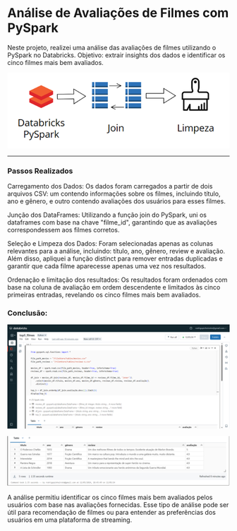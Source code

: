 # Análise de Avaliações de Filmes com PySpark

Neste projeto, realizei uma análise das avaliações de filmes utilizando o PySpark no Databricks. Objetivo: extrair insights dos dados e identificar os cinco filmes mais bem avaliados.

![diagrama](./imagens/diagrama.png)
_________________________________________________________________________

### Passos Realizados

Carregamento dos Dados: Os dados foram carregados a partir de dois arquivos CSV: um contendo informações sobre os filmes, incluindo título, ano e gênero, e outro contendo avaliações dos usuários para esses filmes.



Junção dos DataFrames: Utilizando a função join do PySpark, uni os dataframes com base na chave "filme_id", garantindo que as avaliações correspondessem aos filmes corretos.

Seleção e Limpeza dos Dados: Foram selecionadas apenas as colunas relevantes para a análise, incluindo: título, ano, gênero, review e avaliação. Além disso, apliquei a função distinct para remover entradas duplicadas e garantir que cada filme aparecesse apenas uma vez nos resultados.

Ordenação e limitação dos resultados: Os resultados foram ordenados com base na coluna de avaliação em ordem descendente e limitados às cinco primeiras entradas, revelando os cinco filmes mais bem avaliados.

### Conclusão:
![conclusao](./imagens/databricks.png)

![tabela](./imagens/tabelatop5.png)


A análise permitiu identificar os cinco filmes mais bem avaliados pelos usuários com base nas avaliações fornecidas. Esse tipo de análise pode ser útil para recomendação de filmes ou para entender as preferências dos usuários em uma plataforma de streaming.